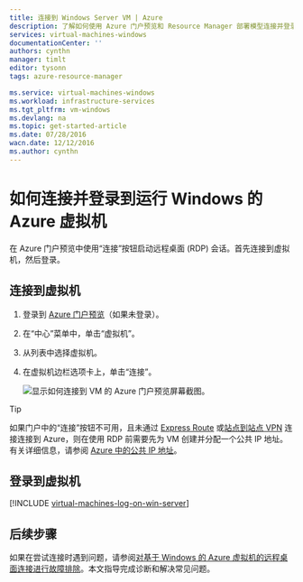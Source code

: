 ```yaml
---
title: 连接到 Windows Server VM | Azure
description: 了解如何使用 Azure 门户预览和 Resource Manager 部署模型连接并登录到 Windows VM。
services: virtual-machines-windows
documentationCenter: ''
authors: cynthn
manager: timlt
editor: tysonn
tags: azure-resource-manager

ms.service: virtual-machines-windows
ms.workload: infrastructure-services
ms.tgt_pltfrm: vm-windows
ms.devlang: na
ms.topic: get-started-article
ms.date: 07/28/2016
wacn.date: 12/12/2016
ms.author: cynthn
---
```


# 如何连接并登录到运行 Windows 的 Azure 虚拟机 

在 Azure 门户预览中使用“连接”按钮启动远程桌面 (RDP) 会话。首先连接到虚拟机，然后登录。

## 连接到虚拟机

1. 登录到 [Azure 门户预览](https://portal.azure.cn/)（如果未登录）。

2. 在“中心”菜单中，单击“虚拟机”。

3. 从列表中选择虚拟机。

4. 在虚拟机边栏选项卡上，单击“连接”。

    ![显示如何连接到 VM 的 Azure 门户预览屏幕截图。](./media/virtual-machines-windows-connect-logon/connect.png)

 > [!TIP]
 > 如果门户中的“连接”按钮不可用，且未通过 [Express Route](../expressroute/expressroute-introduction.md) 或[站点到站点 VPN](../vpn-gateway/vpn-gateway-howto-site-to-site-resource-manager-portal.md) 连接连接到 Azure，则在使用 RDP 前需要先为 VM 创建并分配一个公共 IP 地址。有关详细信息，请参阅 [Azure 中的公共 IP 地址](../virtual-network/virtual-network-ip-addresses-overview-arm.md)。

## 登录到虚拟机

[!INCLUDE [virtual-machines-log-on-win-server](../../includes/virtual-machines-log-on-win-server.md)]

## 后续步骤

如果在尝试连接时遇到问题，请参阅[对基于 Windows 的 Azure 虚拟机的远程桌面连接进行故障排除](./virtual-machines-windows-troubleshoot-rdp-connection.md)。本文指导完成诊断和解决常见问题。

<!---HONumber=Mooncake_Quality_Review_1118_2016-->